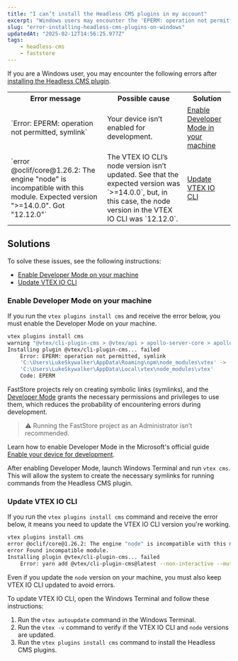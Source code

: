 ```yaml
---
title: "I can’t install the Headless CMS plugins in my account"
excerpt: "Windows users may encounter the 'EPERM: operation not permitted' error during the installation of the Headless CMS plugin."
slug: "error-installing-headless-cms-plugins-on-windows"
updatedAt: "2025-02-12T14:56:25.977Z"
tags:
    - headless-cms
    - faststore
---
```


If you are a Windows user, you may encounter the following errors after [installing the Headless CMS plugin](https://developers.vtex.com/docs/guides/faststore/headless-cms-1-configuring-the-vtex-account#step-1-setting-up-the-command-line-environment).

<table>
<tr>
<th>Error message</th>
<th>Possible cause</th>
<th>Solution</th>
</tr>
<tr>
<td>
`Error: EPERM: operation not permitted, symlink`
</td>
<td>
Your device isn’t enabled for development.
</td>
<td>
<a href="https://developers.vtex.com/docs/troubleshooting/error-installing-headless-cms-plugins-on-windows#enable-developer-mode-in-your-machine">Enable Developer Mode in your machine</a>
</td>
</tr>
<tr>
<td>
`error @oclif/core@1.26.2: The engine "node" is incompatible
with this module. Expected version ">=14.0.0". Got "12.12.0"`
</td>
<td>
The VTEX IO CLI’s node version isn’t updated. See that the expected version was `>=14.0.0`, but, in this case, the node version in the VTEX IO CLI was `12.12.0`.
</td>
<td>
<a href="https://developers.vtex.com/docs/troubleshooting/error-installing-headless-cms-plugins-on-windows#update-vtex-io-cli">Update VTEX IO CLI</a>
</td>
</tr>
</table>

## Solutions

To solve these issues, see the following instructions:

- [Enable Developer Mode on your machine](#enable-developer-mode-on-your-machine)
- [Update VTEX IO CLI](#update-vtex-io-cli)

### Enable Developer Mode on your machine

If you run the `vtex plugins install cms` and receive the error below, you must enable the Developer Mode on your machine.

```sh
vtex plugins install cms
warning "@vtex/cli-plugin-cms > @vtex/api > apollo-server-core > apollo-graphql@0.9.5" has incorrect peer dependency "graphql@^14.2.1 || ^15.0.0".
Installing plugin @vtex/cli-plugin-cms... failed
    Error: EPERM: operation not permitted, symlink
    'C:\Users\LukeSkywalker\AppData\Roaming\npm\node_modules\vtex' ->
    'C:\Users\LukeSkywalker\AppData\Local\vtex\node_modules\vtex'
    Code: EPERM
```

FastStore projects rely on creating symbolic links (symlinks), and the [Developer Mode](https://learn.microsoft.com/en-us/windows/apps/get-started/enable-your-device-for-development#accessing-settings-for-developers) grants the necessary permissions and privileges to use them, which reduces the probability of encountering errors during development.

> ⚠️ Running the FastStore project as an Administrator isn’t recommended.

Learn how to enable Developer Mode in the Microsoft's official guide [Enable your device for development](https://learn.microsoft.com/en-us/windows/apps/get-started/enable-your-device-for-development#accessing-settings-for-developers).

After enabling Developer Mode, launch Windows Terminal and run `vtex cms`. This will allow the system to create the necessary symlinks for running commands from the Headless CMS plugin.

### Update VTEX IO CLI

If you run the `vtex plugins install cms` command and receive the error below, it means you need to update the VTEX IO CLI version you're working.

```sh
vtex plugins install cms
error @oclif/core@1.26.2: The engine "node" is incompatible with this module. Expected version ">=14.0.0". Got "12.12.0"
error Found incompatible module.
Installing plugin @vtex/cli-plugin-cms... failed
    Error: yarn add @vtex/cli-plugin-cms@latest --non-interactive --mutex=file:C:\Users\barbara.celi\AppData\Local\vtex\yarn.lock --preferred-cach
```

Even if you update the `node` version on your machine, you must also keep VTEX IO CLI updated to avoid errors.

To update VTEX IO CLI, open the Windows Terminal and follow these instructions:

1. Run the `vtex autoupdate` command in the Windows Terminal.
2. Run the `vtex -v` command to verify if the VTEX IO CLI and `node` versions are updated.
3. Run the `vtex plugins install cms` command to install the Headless CMS plugins.
